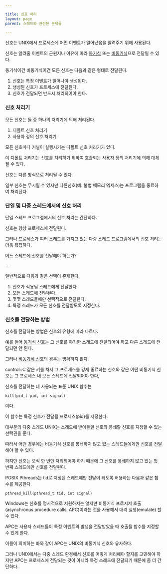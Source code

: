 ```yaml
---

title: 신호 처리
layout: page
parent: 스레드와 관련된 문제들 

---
```




신호는 UNIX에서 프로세스에 어떤 이벤트가 일어났음을 알려주기 위해 사용된다.

신호는 알려줄 이벤트의 근원지나 이유에 따라 [동기식](동기식.md) 또는 [비동기식](비동기식-신호.md)으로 전달될 수 있다.

동기식이건 비동기식이건 모든 신호는 다음과 같은 형태로 전달된다.

1. 신호는 특정 이벤트가 일어나야 생성된다.
2. 생성된 신호가 프로세스에 전달된다.
3. 신호가 전달되면 반드시 처리되어야 한다.

### 신호 처리기

모든 신호는 둘 중 하나의 처리기에 의해 처리된다.

1. 디폴트 신호 처리기
2. 사용자 정의 신호 처리기

모든 신호마다 커널이 실행시키는 디폴트 신호 처리기가 있다.

이 디폴트 처리기는 신호를 처리하기 위하여 호출되는 사용자 정의 처리기에 의해 대체될 수 있다.

신호는 다른 방식으로 처리될 수 있다.

일부 신호는 무시될 수 있지만 다른신호(예: 불법 메모리 엑세스)는 프로그램을 종료하여 처리된다.

### 단일 및 다중 스레드에서의 신호 처리

단일 스레드 프로그램에서의 신호 처리는 간단하다.

신호는 항상 프로세스에 전달된다.

그러나 프로세스가 여러 스레드를 가지고 있는 다중 스레드 프로그램에서의 신호 처리는 더욱 복잡하다.

어느 스레드에 신호를 전달해야 하는가?

...

일반적으로 다음과 같은 선택이 존재한다.

1. 신호가 적용될 스레드에게 전달한다.
2. 모든 스레드에 전달된다.
3. 몇몇 스레드들에만 선택적으로 전달한다.
4. 특정 스레드가 모든 신호를 전달받도록 지정한다.

### 신호를 전달하는 방법

신호를 전달하는 방법은 신호의 유형에 따라 다르다.

예를 들어 [동기식 신호](동기식-신호.md)는 그 신호를 야기한 스레드에 전달되어야 하고 다른 스레드에 전달되면 안 된다.

그러나 [비동기식 신호](비동기식-신호.md)의 경우는 명확하지 않다.

control+C 같은 키를 쳐서 그 프로세스를 강제 종료하는 신호와 같은 어떤 비동기식 신호는 그 프로세스 내 모든 스레드에 전달되어야 한다,

신호를 전달하는 데 사용되는 표준 UNIX 함수는

    kill(pid_t pid, int signal)

이다.

이 함수는 특정 신호가 전달될 프로세스(pid)를 지정한다.

대부분의 다중 스레드 UNIX는 스레드에 받아들일 신호와 봉쇄할 신호를 지정할 수 있는 선택권을 준다.

따라서 어떤 경우에는 비동기식 신호를 봉쇄하지 않고 있는 스레드들에게만 신호를 전달해야 할 수 있다.

하지만 신호는 오직 한 번만 처리되어야 하기 때문에 그 신호를 봉쇄하지 않고 있는 첫 번째 스레드에만 신호를 전달된다.

POSIX Pthreads는 tid로 지정된 스레드에만 전달이 되도록 허용하는 다음과 같은 함수를 제공한다.

    pthread_kill(pthread_t tid, int signal)

Windows는 신호를 명시적으로 지원하지는 않지만 비동기식 프로시저 호출(asynchronus procedure calls, APC)이라는 것을 사용해서 대리 실행(emulate) 할 수 있다.

APC는 사용자 스레드들이 특정 이벤트의 발생을 전달받았을 때 호출될 함수를 지정할 수 있게 한다.

이름이 의미하는 바와 같이 APC는 UNIX의 비동기식 신호와 유사하다.

그러나 UNIX에서는 다중 스레드 환경에서 신호를 어떻게 처리해야 할지를 고민해야 하지만 APC는 프로세스에 전달되는 것이 아니라 특정 스레드에 전달되기 때문에 좀 더 간단하다.
